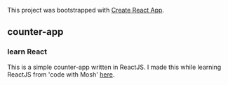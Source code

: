 This project was bootstrapped with [Create React App](https://github.com/facebook/create-react-app).

## counter-app 

### learn React

This is a simple counter-app written in ReactJS. I made this while learning ReactJS from 'code with Mosh' [here](https://www.youtube.com/watch?v=Ke90Tje7VS0).

